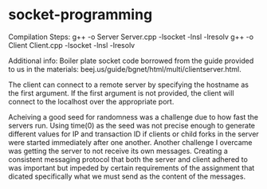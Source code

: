 # socket-programming

Compilation Steps:
g++ -o Server Server.cpp -lsocket -lnsl -lresolv
g++ -o Client Client.cpp -lsocket -lnsl -lresolv

Additional info:
Boiler plate socket code borrowed from the guide provided to us in the materials: beej.us/guide/bgnet/html/multi/clientserver.html.

The client can connect to a remote server by specifying the hostname as the first argument. If the first argument is not provided, the client will connect to the localhost over the appropriate port.

Acheiving a good seed for randomness was a challenge due to how fast the servers run. Using time(0) as the seed was not precise enough to generate different values for IP and transaction ID if clients or child forks in the server were started immediately after one another. Another challenge I overcame was getting the server to not receive its own messages. Creating a consistent messaging protocol that both the server and client adhered to was important but impeded by certain requirements of the assignment that dicated specifically what we must send as the content of the messages.
